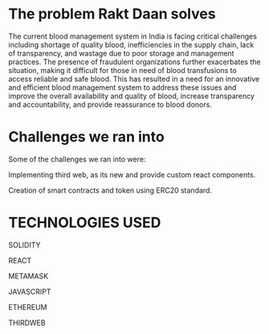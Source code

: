 # The problem Rakt Daan solves
The current blood management system in India is facing critical challenges including shortage of quality blood, inefficiencies in the supply chain, lack of transparency, and wastage due to poor storage and management practices. The presence of fraudulent organizations further exacerbates the situation, making it difficult for those in need of blood transfusions to access reliable and safe blood. This has resulted in a need for an innovative and efficient blood management system to address these issues and improve the overall availability and quality of blood, increase transparency and accountability, and provide reassurance to blood donors.

# Challenges we ran into
Some of the challenges we ran into were:

Implementing third web, as its new and provide custom react components.

Creation of smart contracts and token using ERC20 standard.

# TECHNOLOGIES USED

SOLIDITY

REACT

METAMASK

JAVASCRIPT

ETHEREUM

THIRDWEB
